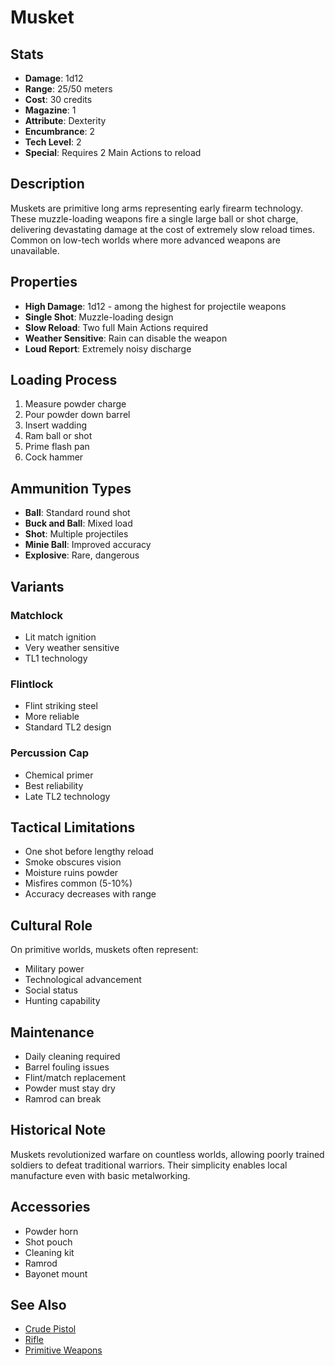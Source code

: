 # Musket

## Stats
- **Damage**: 1d12
- **Range**: 25/50 meters
- **Cost**: 30 credits
- **Magazine**: 1
- **Attribute**: Dexterity
- **Encumbrance**: 2
- **Tech Level**: 2
- **Special**: Requires 2 Main Actions to reload

## Description
Muskets are primitive long arms representing early firearm technology. These muzzle-loading weapons fire a single large ball or shot charge, delivering devastating damage at the cost of extremely slow reload times. Common on low-tech worlds where more advanced weapons are unavailable.

## Properties
- **High Damage**: 1d12 - among the highest for projectile weapons
- **Single Shot**: Muzzle-loading design
- **Slow Reload**: Two full Main Actions required
- **Weather Sensitive**: Rain can disable the weapon
- **Loud Report**: Extremely noisy discharge

## Loading Process
1. Measure powder charge
2. Pour powder down barrel
3. Insert wadding
4. Ram ball or shot
5. Prime flash pan
6. Cock hammer

## Ammunition Types
- **Ball**: Standard round shot
- **Buck and Ball**: Mixed load
- **Shot**: Multiple projectiles
- **Minie Ball**: Improved accuracy
- **Explosive**: Rare, dangerous

## Variants
### Matchlock
- Lit match ignition
- Very weather sensitive
- TL1 technology

### Flintlock
- Flint striking steel
- More reliable
- Standard TL2 design

### Percussion Cap
- Chemical primer
- Best reliability
- Late TL2 technology

## Tactical Limitations
- One shot before lengthy reload
- Smoke obscures vision
- Moisture ruins powder
- Misfires common (5-10%)
- Accuracy decreases with range

## Cultural Role
On primitive worlds, muskets often represent:
- Military power
- Technological advancement
- Social status
- Hunting capability

## Maintenance
- Daily cleaning required
- Barrel fouling issues
- Flint/match replacement
- Powder must stay dry
- Ramrod can break

## Historical Note
Muskets revolutionized warfare on countless worlds, allowing poorly trained soldiers to defeat traditional warriors. Their simplicity enables local manufacture even with basic metalworking.

## Accessories
- Powder horn
- Shot pouch
- Cleaning kit
- Ramrod
- Bayonet mount

## See Also
- [Crude Pistol](crude-pistol.md)
- [Rifle](rifle.md)
- [Primitive Weapons](../melee/)